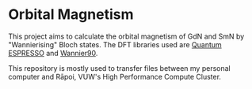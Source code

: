 # Orbital Magnetism
This project aims to calculate the orbital magnetism of GdN and SmN by "Wannierising" Bloch states.
The DFT libraries used are [Quantum ESPRESSO](https://www.quantum-espresso.org/) and [Wannier90](http://www.wannier.org/).


This repository is mostly used to transfer files between my personal computer and Rāpoi, VUW's High Performance Compute Cluster.

